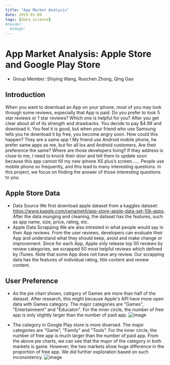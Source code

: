 ```yaml
---
title: "App Market Analysis"
date: 2019-01-09
tags: [data science]
#header:
  #image:
---
```


# App Market Analysis: Apple Store and Google Play Store
- Group Member: Shiying Wang, Ruochen Zhong, Qing Gao

## Introduction
When you want to download an App on your iphone, most of you may look through some reviews, especially that App is paid. Do you prefer to look 5 star reviews or 1 star reviews? Which one is helpful for you? After you get clear about all of its strength and drawbacks. You decide to pay $4.99 and download it. You feel it is good, but when your friend who use Samsung tells you he download it by free, you become angry soon. How could this happen? They are a same app ! My friend use Android mobile phone, he prefer same apps as me, but for all Ios and Android customers, Are their preference the same? Where are those developers living? If they address is close to me, I need to knock their door and tell them to update soon because this app cannot fill my new iphone XS plus’s screen...... People use mobile phone so frequently, and this lead to many interesting questions. In this project, we focus on finding the answer of those interesting questions to you.

## Apple Store Data
- Data Source
We first download apple dataset from a kaggles dataset: https://www.kaggle.com/ramamet4/app-store-apple-data-set-10k-apps.
After the data munging and cleaning, the dataset has the features, such as app name, size, price, rating, etc.
- Apple Data Scrapping
We are also intrested in what people would say in their App reviews. From the user reviews, developers can evaluate their App and understand what they should keep, avoid and make change or improvement.
Since for each App, Apple only release top 50 reviews by review categories, we scrapped 50 most helpful reviews which defined by iTunes. Note that some App does not have any review.
Our scrapping data has the features of individual rating, title content and review content.

## User Preference

- As the pie chart shown, catrgory of Games are more than half of the dataset. After research, this might because Apple's API have more open data with Games category. The major categories are "Games", "Entertainment" and "Educaton". For the inner circle, the number of free app is only slightly larger than the number of paid app.
![image](https://drive.google.com/uc?export=view&id=1ksAAf4_HlTRu7lSrVqYHeUgB3PsNghm2)

- The category in Google Play store is more diversed. The major categories are "Game", "Family" and "Tools". For the inner circle, the number of free app is much larger than the number of paid app. From the above pie charts, we can see that the major of the category in both markets is game. However, the two markets show huge difference in the proportion of free app. We did further exploration based on such inconsistency.
![image](https://drive.google.com/uc?export=view&id=1bsUUtzOw_7Y1nazfDpZeN7xvJwlbZAuF)
